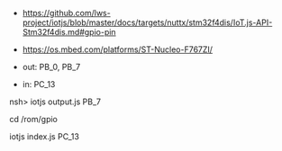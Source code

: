 * <https://github.com/lws-project/iotjs/blob/master/docs/targets/nuttx/stm32f4dis/IoT.js-API-Stm32f4dis.md#gpio-pin>
* <https://os.mbed.com/platforms/ST-Nucleo-F767ZI/>


* out: PB_0, PB_7
* in: PC_13

nsh> iotjs output.js PB_7


cd /rom/gpio

iotjs index.js  PC_13
